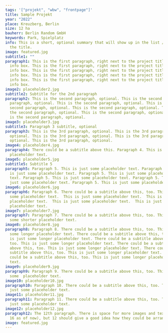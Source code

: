 ```yaml
---
tags: '["projekt", "wbw", "frontpage"]'
title: Sample Projekt
year: "2022"
place: Kreuzberg, Berlin
size: 12 ha
bauherr: Berlin Random GmbH
keywords: Park, Spielplatz
info: This is a short, optional summary that will show up in the list / below
  the title.
image: featured.jpg
subtitle1: ""
paragraph1: This is the first paragraph, right next to the project title and
  info box. This is the first paragraph, right next to the project title and
  info box. This is the first paragraph, right next to the project title and
  info box. This is the first paragraph, right next to the project title and
  info box. This is the first paragraph, right next to the project title and
  info box.
image2: placeholder2.jpg
subtitle2: Subtitle for the 2nd paragraph
paragraph2: This is the second paragraph, optional. This is the second
  paragraph, optional. This is the second paragraph, optional. This is the
  second paragraph, optional. This is the second paragraph, optional. This is
  the second paragraph, optional. This is the second paragraph, optional. This
  is the second paragraph, optional.
image3: placeholder3.jpg
subtitle3: Paragraph 3 subtitle, optional
paragraph3: This is the 3rd paragraph, optional. This is the 3rd paragraph,
  optional. This is the 3rd paragraph, optional. This is the 3rd paragraph,
  optional. This is the 3rd paragraph, optional.
image4: placeholder4.jpg
paragraph4: There could be a subtitle above this. Paragraph 4. This is just some
  placeholder text.
image5: placeholder5.jpg
subtitle5: Subtitle 5
paragraph5: Paragraph 5. This is just some placeholder text. Paragraph 5. This
  is just some placeholder text. Paragraph 5. This is just some placeholder
  text. Paragraph 5. This is just some placeholder text. Paragraph 5. This is
  just some placeholder text. Paragraph 5. This is just some placeholder text.
image6: placeholder6.jpg
paragraph6: Paragraph 6. There could be a subtitle above this, too. This is just
  some placeholder text.  This is just some placeholder text.  This is just some
  placeholder text.  This is just some placeholder text.  This is just some
  placeholder text.
image7: placeholder7.jpg
paragraph7: Paragraph 7. There could be a subtitle above this, too. This is just
  some shorter placeholder text.
image8: placeholder8.jpg
paragraph8: Paragraph 8. There could be a subtitle above this, too. This is just
  some longer placeholder text. There could be a subtitle above this, too. This
  is just some longer placeholder text. There could be a subtitle above this,
  too. This is just some longer placeholder text. There could be a subtitle
  above this, too. This is just some longer placeholder text. There could be a
  subtitle above this, too. This is just some longer placeholder text. There
  could be a subtitle above this, too. This is just some longer placeholder
  text.
image9: placeholder9.jpg
paragraph9: Paragraph 9. There could be a subtitle above this, too. This is just
  some  placeholder text.
image10: placeholder10.jpg
paragraph10: Paragraph 10. There could be a subtitle above this, too. This is
  just some placeholder text.
image11: placeholder11.jpg
paragraph11: Paragraph 11. There could be a subtitle above this, too. This is
  just some placeholder text.
image12: placeholder12.jpg
paragraph12: The 12th paragraph. There is space for more images and text (up to
  16 as of now), but 12 should give a good idea how they could be arranged.
image: featured.jpg
---
```

